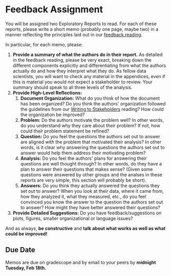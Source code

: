 # Feedback Assignment

You will be assigned two Exploratory Reports to read. For each of these reports, please write a short memo (probably one page, maybe two) in a manner reflecting the principles laid out in our [feedback reading](../40_in_practice/30_giving_feedback).

In particular, for each memo, please:

1. **Provide a summary of what the authors do in their report.** As detailed in the feedback reading, please be very exact, breaking down the different components explicitly and differentiating from what the authors actually do and how they interpret what they do. As fellow data scientists, you will want to check any material in the appendices, even if this is material you would not expect a stakeholder to review. Your summary should speak to all three levels of the analysis.
2. **Provide High-Level Reflections:**
    1. **Document Organization:** What do you think of how the document has been organized? Do you think the authors' organization followed the guidelines from our [Writing to Stakeholders](../40_in_practice/25_writing_to_stakeholders) reading? How could the organization be improved?
    2. **Problem:** Do the authors motivate the problem well? In other words, do you understand why they care about their problem? If not, how could their problem statement be refined?
    3. **Question:** Do you feel the questions the authors set out to answer are aligned with the problem that motivated their analysis? In other words, is it clear why answering the questions the authors set out to answer would help them address their motivating problem?
    4. **Analysis:** Do you feel the authors' plans for answering their questions are well thought through? In other words, do they have a plan to answer their questions that makes sense? (Given some questions were answered by other groups and the analses in these reports are very simple, this section will probably be short).
    5. **Answers:** Do you think they actually answered the questions they set out to answer? When you look at their data, where it came from, how they analyzed it, what they measured, etc., do you feel convinced you know the answer to the question the authors set out to answer? How might they have better answered their questions?
3. **Provide Detailed Suggestions:** Do you have feedback/suggestions on plots, figures, smaller organizational or language issues?

And as always, **be constructive** and **talk about what works as well as what could be improved!**

## Due Date

Memos are due on gradescope and by email to your peers by **midnight Tuesday, Feb 18th.**
